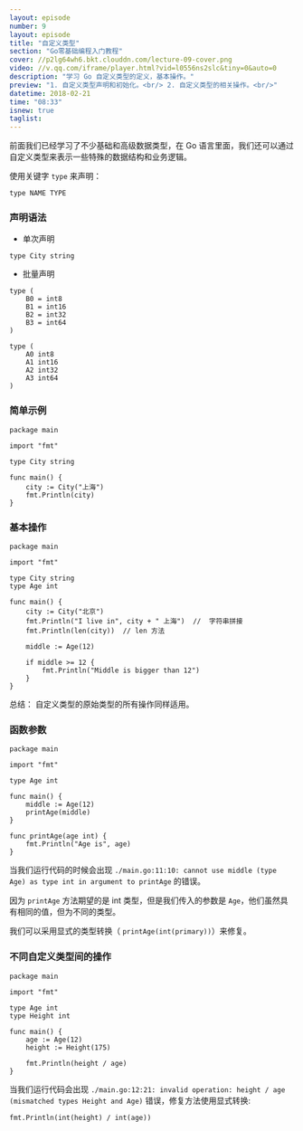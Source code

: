 ```yaml
---
layout: episode
number: 9
layout: episode
title: "自定义类型"
section: "Go零基础编程入门教程"
cover: //p2lg64wh6.bkt.clouddn.com/lecture-09-cover.png
video: //v.qq.com/iframe/player.html?vid=l0556ns2slc&tiny=0&auto=0
description: "学习 Go 自定义类型的定义，基本操作。"
preview: "1. 自定义类型声明和初始化。<br/> 2. 自定义类型的相关操作。<br/>"
datetime: 2018-02-21
time: "08:33"
isnew: true
taglist:
---
```


前面我们已经学习了不少基础和高级数据类型，在 Go 语言里面，我们还可以通过自定义类型来表示一些特殊的数据结构和业务逻辑。

使用关键字 `type` 来声明：

```
type NAME TYPE
```

### 声明语法

- 单次声明

```
type City string
```

- 批量声明

```
type (
    B0 = int8
    B1 = int16
    B2 = int32
    B3 = int64
)

type (
    A0 int8
    A1 int16
    A2 int32
    A3 int64
)
```

### 简单示例

```
package main

import "fmt"

type City string

func main() {
    city := City("上海")
    fmt.Println(city)
}

```

### 基本操作

```
package main

import "fmt"

type City string
type Age int

func main() {
    city := City("北京")
    fmt.Println("I live in", city + " 上海")  //  字符串拼接
    fmt.Println(len(city))  // len 方法

    middle := Age(12)

    if middle >= 12 {
        fmt.Println("Middle is bigger than 12")
    }
}
```

总结： 自定义类型的原始类型的所有操作同样适用。

### 函数参数

```
package main

import "fmt"

type Age int

func main() {
    middle := Age(12)
    printAge(middle)
}

func printAge(age int) {
    fmt.Println("Age is", age)
}
```

当我们运行代码的时候会出现  `./main.go:11:10: cannot use middle (type Age) as type int in argument to printAge` 的错误。

因为 `printAge` 方法期望的是 int 类型，但是我们传入的参数是 `Age`，他们虽然具有相同的值，但为不同的类型。

我们可以采用显式的类型转换（ `printAge(int(primary))`）来修复。

### 不同自定义类型间的操作

```
package main

import "fmt"

type Age int
type Height int

func main() {
    age := Age(12)
    height := Height(175)

    fmt.Println(height / age)
}
```

当我们运行代码会出现 `./main.go:12:21: invalid operation: height / age (mismatched types Height and Age)` 错误，修复方法使用显式转换:

```
fmt.Println(int(height) / int(age))
```
